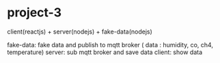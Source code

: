 # project-3
client(reactjs) + server(nodejs) + fake-data(nodejs)

fake-data: fake data and publish to mqtt broker ( data : humidity, co, ch4, temperature)
server: sub mqtt broker and save data
client: show data 
